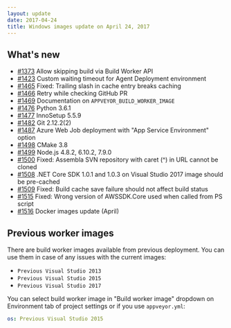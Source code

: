 ```yaml
---
layout: update
date: 2017-04-24
title: Windows images update on April 24, 2017
---
```


## What's new

* [#1373](https://github.com/appveyor/ci/issues/1373) Allow skipping build via Build Worker API
* [#1423](https://github.com/appveyor/ci/issues/1423) Custom waiting timeout for Agent Deployment environment
* [#1465](https://github.com/appveyor/ci/issues/1465) Fixed: Trailing slash in cache entry breaks caching
* [#1466](https://github.com/appveyor/ci/issues/1466) Retry while checking GitHub PR
* [#1469](https://github.com/appveyor/ci/issues/1469) Documentation on `APPVEYOR_BUILD_WORKER_IMAGE`
* [#1476](https://github.com/appveyor/ci/issues/1476) Python 3.6.1
* [#1477](https://github.com/appveyor/ci/issues/1477) InnoSetup 5.5.9
* [#1482](https://github.com/appveyor/ci/issues/1482) Git 2.12.2(2)
* [#1487](https://github.com/appveyor/ci/issues/1487) Azure Web Job deployment with "App Service Environment" option
* [#1498](https://github.com/appveyor/ci/issues/1498) CMake 3.8
* [#1499](https://github.com/appveyor/ci/issues/1499) Node.js 4.8.2, 6.10.2, 7.9.0
* [#1500](https://github.com/appveyor/ci/issues/1500) Fixed: Assembla SVN repository with caret (^) in URL cannot be cloned
* [#1508](https://github.com/appveyor/ci/issues/1508) .NET Core SDK 1.0.1 and 1.0.3 on Visual Studio 2017 image should be pre-cached
* [#1509](https://github.com/appveyor/ci/issues/1509) Fixed: Build cache save failure should not affect build status
* [#1515](https://github.com/appveyor/ci/issues/1515) Fixed: Wrong version of AWSSDK.Core used when called from PS script
* [#1516](https://github.com/appveyor/ci/issues/1516) Docker images update (April)

## Previous worker images

There are build worker images available from previous deployment. You can use them in case of any issues with the current images:

* `Previous Visual Studio 2013`
* `Previous Visual Studio 2015`
* `Previous Visual Studio 2017`

You can select build worker image in "Build worker image" dropdown on Environment tab of project settings or if you use `appveyor.yml`:

```yaml
os: Previous Visual Studio 2015
```
